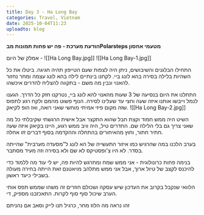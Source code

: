 ```yaml
---
title: Day 3 - Ha Long Bay
categories: Travel, Vietnam
date: 2025-10-04T11:23
uploadto: blog
---
```

**הודעת מערכת - פה יש פחות תמונות מבPolarsteps מטעמי אחסון**

אמלק של היום -
![[Ha Long Bay.jpg]]
![[Ha Long Bay-1.jpg]]

התחילו הבלגנים והשיבושים, ניתן היה לצפות שעם הטייפון תהיה חגיגה. ביטלו את כל השהיות בלילה בסירה בהא לונג ביי. לקחנו בינתיים לילה בהא לונג עצמה ומחר נחזור להאנוי ונבין מה משם - בתקווה להצליח להדרים איכשהו.

התחלנו את היום בנסיעה של 3 שעות מהאנוי להא לונג ביי, נטרקנו חזק כל הדרך. הגענו לנמל וייבשו אותנו איזה שעה וחצי עד שעלינו לסירה. הנוף פשוט מהמם ולקח רגע לתפוס שזה מקום פיזי אמיתי מוחשי שאני רואה, ואז הופ לקיאק.
![[Ha Long Bay-2.jpg]]

השיט היה ממש חמוד וקצת חבל שהוא התקצר אבל אישית הרגשתי שקיבלתי כל מה שאני צריך גם בלי הלילה שם. החדרים טיל, היה וויב ממש רגוע, היינו בקיאק איזה שעה חתיר חתור, וחוץ מהאיחורים בהתחלה וההקדמה בסוף דברים זזו אחלה.

בערב הלכנו במה שהרגיש כמו איזור התעשייה של הא לונג ל"מסעדה מערבית" שהייתה בסדר. לא היו צ'ופסטיקס לא שם ולא בסירה וזה מעיד מסתבר.

בנימה פחות כרונולוגית -
אני ממש שמח ומתרגש להיות פה, יש לי עוד מה ללמוד כדי להיכנס לקצב של טיול ארוך, אבל אני ממש מתלהב מויאטנם זאת הייתה בחירה מעולה בשבילי כיעד ראשון.

הלוואי שנקבל בקרוב את העדכון שיש עסקה ושכולם חוזרים זה משהו שממש תפס אותי הערב שיכול סוף סוף לקרות. התאכזבנו מספיק, די.

זהו נראה מה הלוז מחר, כרגיל תנו לייק וסאב אם נהניתם